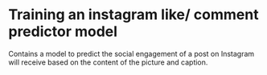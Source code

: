 # Training an instagram like/ comment predictor model

Contains a model to predict the social engagement of a post on Instagram will receive based on the content of the picture and caption.
